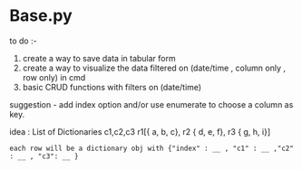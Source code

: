 # Base.py

to do :- 
1) create a way to save data in tabular form
2) create a way to visualize the data filtered on (date/time , column only , row only) in cmd
3) basic CRUD functions with filters on (date/time)

suggestion - add index option and/or use enumerate to choose a column as key.

idea :
    List of Dictionaries
            c1,c2,c3
        r1[{ a, b, c},
        r2 { d, e, f},
        r3 { g, h, i}]

        

    each row will be a dictionary obj with {"index" : __ , "c1" : __ ,"c2" : __ , "c3": __ }
